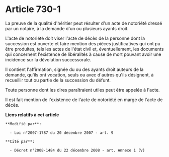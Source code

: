 # Article 730-1

La preuve de la qualité d'héritier peut résulter d'un acte de notoriété dressé par un notaire, à la demande d'un ou plusieurs
ayants droit.

L'acte de notoriété doit viser l'acte de décès de la personne dont la succession est ouverte et faire mention des pièces
justificatives qui ont pu être produites, tels les actes de l'état civil et, éventuellement, les documents qui concernent
l'existence de libéralités à cause de mort pouvant avoir une incidence sur la dévolution successorale.

Il contient l'affirmation, signée du ou des ayants droit auteurs de la demande, qu'ils ont vocation, seuls ou avec d'autres
qu'ils désignent, à recueillir tout ou partie de la succession du défunt.

Toute personne dont les dires paraîtraient utiles peut être appelée à l'acte.

Il est fait mention de l'existence de l'acte de notoriété en marge de l'acte de décès.

**Liens relatifs à cet article**

	**Modifié par**:

	  - Loi n°2007-1787 du 20 décembre 2007 - art. 9

	**Cité par**:

	  - Décret n°2008-1484 du 22 décembre 2008 - art. Annexe 1 (V)
